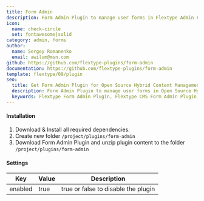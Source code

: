 ```yaml
---
title: Form Admin
description: Form Admin Plugin to manage user forms in Flextype Admin Panel.
icon:
  name: check-circle
  set: fontawesome|solid
category: admin, forms
author:
  name: Sergey Romanenko
  email: awilum@msn.com
github: https://github.com/flextype-plugins/form-admin
documentation: https://github.com/flextype-plugins/form-admin
template: flextype/09/plugin
seo:
  title: Get Form Admin Plugin for Open Source Hybrid Content Management System | Flextype
  description: Form Admin Plugin to manage user forms in Open Source Hybrid Content Management System
  keywords: Flextype Form Admin Plugin, Flextype CMS Form Admin Plugin, Headless CMS Form Admin Plugin, Download Flat File CMS Form Admin Plugin, Download Flat File Content Management System Form Admin Plugin, Download PHP CMS Form Admin Plugin, Form Admin Plugin, Plugin, Form Admin, Content, Management, System, PHP, CMS
---
```


#### Installation

1. Download & Install all required dependencies.
2. Create new folder `/project/plugins/form-admin`
3. Download Form Admin Plugin and unzip plugin content to the folder `/project/plugins/form-admin`

#### Settings

| Key | Value | Description |
|---|---|---|
| enabled | true | true or false to disable the plugin |
